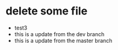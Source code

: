 # delete some file 
- test3
- this is a update from the dev branch
- this is a update from the master
branch
